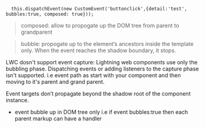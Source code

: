 ```
  this.dispatchEvent(new CustomEvent('buttonclick',{detail:'test', bubbles:true, composed: true}));
```
> composed: allow to propogate up the DOM tree from parent to grandparent

> bubble: propogate up to the element’s ancestors inside the template only. When the event reaches the shadow boundary, it stops.

LWC dosn't support event capture: Lightning web components use only the bubbling phase. Dispatching events or adding listeners to the capture phase isn't supported.
i.e event path as start with your component and then moving to it's parent and grand parent.


Event targets don’t propagate beyond the shadow root of the component instance.

- event bubble up in DOM tree only
i.e if event bubbles:true
then each parent markup can have a handler
